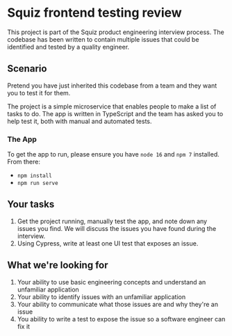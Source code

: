 # Squiz frontend testing review

This project is part of the Squiz product engineering interview process. The codebase has been written to contain multiple issues that could be identified and tested by a quality engineer.

## Scenario

Pretend you have just inherited this codebase from a team and they want you to test it for them.

The project is a simple microservice that enables people to make a list of tasks to do. The app is written in TypeScript and the team has asked you to help test it, both with manual and automated tests.

### The App

To get the app to run, please ensure you have `node 16` and `npm 7` installed. From there:

- `npm install`
- `npm run serve`

## Your tasks

1. Get the project running, manually test the app, and note down any issues you find. We will discuss the issues you have found during the interview.
2. Using Cypress, write at least one UI test that exposes an issue.

## What we're looking for

1. Your ability to use basic engineering concepts and understand an unfamiliar application
2. Your ability to identify issues with an unfamiliar application
3. Your ability to communicate what those issues are and why they're an issue
4. You ability to write a test to expose the issue so a software engineer can fix it
